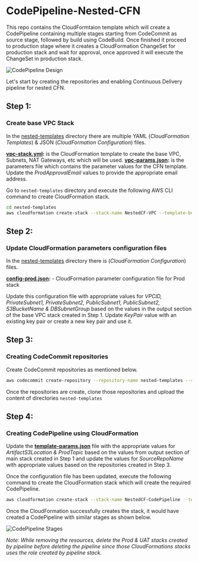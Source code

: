 # CodePipeline-Nested-CFN

This repo contains the CloudFormtaion template which will create a CodePipeline containing multiple stages starting from CodeCommit as source stage, followed by build using CodeBuild. Once finished it proceed to production stage where it creates a CloudFormation ChangeSet for production stack and wait for approval, once approved it will execute the ChangeSet in production stack.

![CodePipeline Design](images/Pipeline_Design.png)

Let's start by creating the repositories and enabling Continuous Delivery pipeline for nested CFN.

## Step 1:

### Create base VPC Stack
In the [nested-templates](nested-templates/) directory there are multiple YAML (*CloudFormation Templates*) & JSON (*CloudFormation Configuration*) files.

**[vpc-stack.yml](nested-templates/vpc-stack.yml):** is the CloudFormation template to create the base VPC, Subnets, NAT Gateways, etc which will be used.
**[vpc-params.json](nested-templates/vpc-params.json):** is the parameters file which contains the parameter values for the CFN template. Update the *ProdApprovalEmail* values to provide the appropriate email address.

Go to `nested-templates` directory and execute the following AWS CLI command to create CloudFormation stack.

```bash
cd nested-templates
aws cloudformation create-stack --stack-name NestedCF-VPC --template-body file://vpc-stack.yml --parameters file://vpc-params.json
```

## Step 2:

### Update CloudFormation parameters configuration files
In the [nested-templates](nested-templates/) directory there is (*CloudFormation Configuration*) files.

**[config-prod.json](nested-templates/config-prod.json):** - CloudFormation parameter configuration file for Prod stack

Update this configuration file with appropriate values for *VPCID, PrivateSubnet1, PrivateSubnet2, PublicSubnet1, PublicSubnet2, S3BucketName & DBSubnetGroup* based on the values in the output section of the base VPC stack created in Step 1. Update *KeyPair* value with an existing key pair or create a new key pair and use it.

## Step 3:

### Creating CodeCommit repositories
Create CodeCommit repositories as mentioned below.

```bash
aws codecommit create-repository --repository-name nested-templates --repository-description "Repository for CloudFormation templates"
```

Once the repositories are create, clone those repositories and upload the content of directories `nested-templates`

## Step 4:

### Creating CodePipeline using CloudFormation

Update the **[template-params.json](template-params.json)** file with the appropriate values for *ArtifactS3Location & ProdTopic* based on the values from output section of main stack created in Step 1 and update the values for *SourceRepoName* with appropriate values based on the repositories created in Step 3.

Once the configuration file has been updated, execute the following command to create the CloudFormation stack which will create the required CodePipeline.

```bash
aws cloudformation create-stack --stack-name NestedCF-CodePipeline --template-body file://codepipeline-cfn-codebuild.yml --parameters file://codepipeline-cfn-codebuild.json --capabilities CAPABILITY_NAMED_IAM
```

Once the CloudFormation successfully creates the stack, it would have created a CodePipeline with similar stages as shown below.

![CodePipeline Stages](images/Pipeline_Flow.png)

_Note: While removing the resources, delete the Prod & UAT stacks created by pipeline before deleting the pipeline since those CloudFormations stacks uses the role created by pipeline stack._
